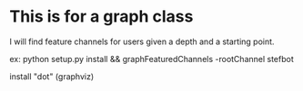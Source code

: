 # This is for a graph class

I will find feature channels for users given a depth and a starting point.

ex: python setup.py install && graphFeaturedChannels -rootChannel stefbot

install "dot" (graphviz)
